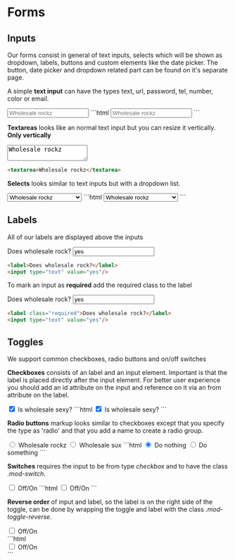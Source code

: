 # Forms

## Inputs
Our forms consist in general of text inputs, selects which will be shown as dropdown, labels, buttons and custom elements like the date picker.
The button, date picker and dropdown related part can be found on it's separate page. 

A simple **text input** can have the types text, url, password, tel, number, color or email. 

<input type="text" placeholder="Wholesale rockz" />
```html
<input type="text" placeholder="Wholesale rockz" />
```

**Textareas** looks like an normal text input but you can resize it vertically. **Only vertically** 

<textarea>Wholesale rockz</textarea>
```html
<textarea>Wholesale rockz</textarea>
```

**Selects** looks similar to text inputs but with a dropdown list. 

<select>
    <option>Wholesale rockz</option>
    <option>Wholesale still rockz</option>
    <option>Wholesale rockz for sure</option>
</select>
```html
<select>
    <option>Wholesale rockz</option>
    <option>Wholesale still rockz</option>
    <option>Wholesale rockz for sure</option>
</select>
```

## Labels
All of our labels are displayed above the inputs

<label>Does wholesale rock?</label>
<input type="text" value="yes"/>
```html
<label>Does wholesale rock?</label>
<input type="text" value="yes"/>
```

To mark an input as **required** add the required class to the label

<label class="required">Does wholesale rock?</label>
<input type="text" value="yes"/>
```html
<label class="required">Does wholesale rock?</label>
<input type="text" value="yes"/>
```

## Toggles
We support common checkboxes, radio buttons and on/off switches

**Checkboxes** consists of an label and an input element. Important is that the label is placed directly after the input element.
For better user experience you should add an id attribute on the input and reference on it via an from attribute on the label.

<input type="checkbox" id="vote" name="vote" checked />
<label for="vote">Is wholesale sexy?</label>
```html
<input type="checkbox" id="vote" name="vote" checked />
<label for="vote">Is wholesale sexy?</label>
```

**Radio buttons**  markup looks similar to checkboxes except that you specify the type as 'radio' and that you add a name to create a radio group. 

<input type="radio" name="action" value="rockz" id="rockz" checked/>
<label for="rockz">Wholesale rockz</label>
<input type="radio" name="action" value="sux" id="sux"/>
<label for="sux">Wholesale sux</label>
```html
<input type="radio" name="action" value="nothing" id="nothing" checked/>
<label for="nothing">Do nothing</label>
<input type="radio" name="action" value="something" id="something"/>
<label for="something">Do something</label>
```

**Switches** requires the input to be from type *checkbox* and to have the class *.mod-switch*.

<input type="checkbox" class="mod-switch" id="switch"/>
<label for="switch">Off/On</label>
```html
<input type="checkbox" class="mod-switch" id="switch"/>
<label for="switch">Off/On</label>
```

**Reverse order** of input and label, so the label is on the right side of the toggle, can be done by wrapping the toggle and label with the class *.mod-toggle-reverse*.

<div class="mod-toggle-reverse">
	<input type="checkbox" class="mod-switch" id="switch2"/>
	<label for="switch2">Off/On</label>
</div>
```html
<div class="mod-toggle-reverse">
	<input type="checkbox" class="mod-switch" id="switch2"/>
	<label for="switch2">Off/On</label>
</div>
```
